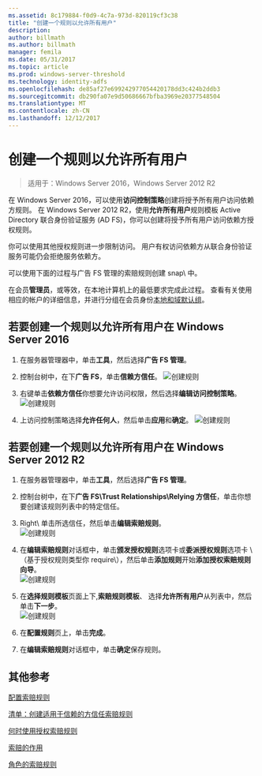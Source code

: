 ```yaml
---
ms.assetid: 8c179884-f0d9-4c7a-973d-820119cf3c38
title: "创建一个规则以允许所有用户"
description: 
author: billmath
ms.author: billmath
manager: femila
ms.date: 05/31/2017
ms.topic: article
ms.prod: windows-server-threshold
ms.technology: identity-adfs
ms.openlocfilehash: de85af27e699242977054420178dd3c424b2ddb3
ms.sourcegitcommit: db290fa07e9d50686667bfba3969e20377548504
ms.translationtype: MT
ms.contentlocale: zh-CN
ms.lasthandoff: 12/12/2017
---
```

# <a name="create-a-rule-to-permit-all-users"></a>创建一个规则以允许所有用户

>适用于：Windows Server 2016，Windows Server 2012 R2

在 Windows Server 2016，可以使用**访问控制策略**创建将授予所有用户访问依赖方规则。  在 Windows Server 2012 R2，使用**允许所有用户**规则模板 Active Directory 联合身份验证服务 \(AD FS\)，你可以创建将授予所有用户访问依赖方授权规则。 

你可以使用其他授权规则进一步限制访问。 用户有权访问依赖方从联合身份验证服务可能仍会拒绝服务依赖方。  
  
可以使用下面的过程与广告 FS 管理的索赔规则创建 snap\ 中。  
  
在会员**管理员**，或等效，在本地计算机上的最低要求完成此过程。  查看有关使用相应的帐户的详细信息，并进行分组在会员身份[本地和域默认组](https://go.microsoft.com/fwlink/?LinkId=83477)。 

## <a name="to-create-a-rule-to-permit-all-users-in-windows-server-2016"></a>若要创建一个规则以允许所有用户在 Windows Server 2016

1.  在服务器管理器中，单击**工具**，然后选择**广告 FS 管理**。  
  
2.  控制台树中，在下**广告 FS**，单击**信赖方信任**。 
![创建规则](media/Create-a-Rule-to-Permit-All-Users/permitall1.PNG)

3.  右键单击**依赖方信任**你想要允许访问权限，然后选择**编辑访问控制策略**。  
![创建规则](media/Create-a-Rule-to-Permit-All-Users/permitall2.PNG)

4. 上访问控制策略选择**允许任何人**，然后单击**应用**和**确定**。
![创建规则](media/Create-a-Rule-to-Permit-All-Users/permitall3.PNG)
  
## <a name="to-create-a-rule-to-permit-all-users-in-windows-server-2012-r2"></a>若要创建一个规则以允许所有用户在 Windows Server 2012 R2 
  
1.  在服务器管理器中，单击**工具**，然后选择**广告 FS 管理**。  
  
2.  控制台树中，在下**广告 FS\\Trust Relationships\\Relying 方信任**，单击你想要创建该规则列表中的特定信任。  

3.  Right\ 单击所选信任，然后单击**编辑索赔规则**。  
![创建规则](media/Create-a-Rule-to-Permit-All-Users/permitall4.PNG)  

4.  在**编辑索赔规则**对话框中，单击**颁发授权规则**选项卡或**委派授权规则**选项卡 \ （基于授权规则类型你 require\），然后单击**添加规则**开始**添加授权索赔规则向导**。  
![创建规则](media/Create-a-Rule-to-Permit-All-Users/permitall5.PNG)  
5.  在**选择规则模板**页面上下,**索赔规则模板**、 选择**允许所有用户**从列表中，然后单击**下一步**。  
![创建规则](media/Create-a-Rule-to-Permit-All-Users/permitall6.PNG)    
6.  在**配置规则**页上，单击**完成**。  
  
7.  在**编辑索赔规则**对话框中，单击**确定**保存规则。  

## <a name="additional-references"></a>其他参考 
[配置索赔规则](Configure-Claim-Rules.md)  
 
[清单：创建适用于信赖的方信任索赔规则](https://technet.microsoft.com/library/ee913578.aspx)  
  
[何时使用授权索赔规则](../../ad-fs/technical-reference/When-to-Use-an-Authorization-Claim-Rule.md)  

[索赔的作用](../../ad-fs/technical-reference/The-Role-of-Claims.md)  
  
[角色的索赔规则](../../ad-fs/technical-reference/The-Role-of-Claim-Rules.md)  
